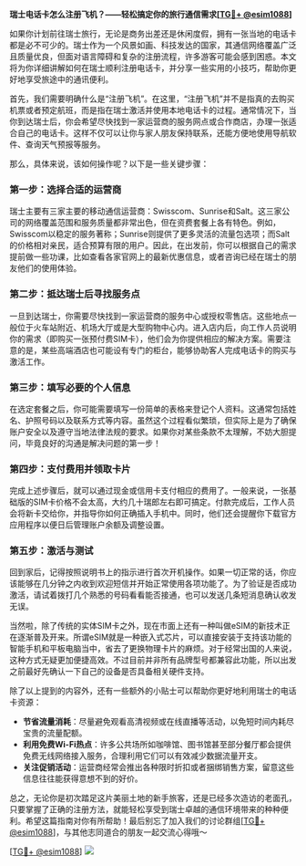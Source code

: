 **瑞士电话卡怎么注册飞机？——轻松搞定你的旅行通信需求[[TG💪+ @esim1088](https://t.me/s/esim1088)]**

如果你计划前往瑞士旅行，无论是商务出差还是休闲度假，拥有一张当地的电话卡都是必不可少的。瑞士作为一个风景如画、科技发达的国家，其通信网络覆盖广泛且质量优良，但面对语言障碍和复杂的注册流程，许多游客可能会感到困惑。本文将为你详细讲解如何在瑞士顺利注册电话卡，并分享一些实用的小技巧，帮助你更好地享受旅途中的通讯便利。

首先，我们需要明确什么是“注册飞机”。在这里，“注册飞机”并不是指真的去购买机票或者预定航班，而是指在瑞士激活并使用本地电话卡的过程。通常情况下，当你到达瑞士后，你会希望尽快找到一家运营商的服务网点或合作商店，办理一张适合自己的电话卡。这样不仅可以让你与家人朋友保持联系，还能方便地使用导航软件、查询天气预报等服务。

那么，具体来说，该如何操作呢？以下是一些关键步骤：

### 第一步：选择合适的运营商
瑞士主要有三家主要的移动通信运营商：Swisscom、Sunrise和Salt。这三家公司的网络覆盖范围和服务质量都非常出色，但在资费套餐上各有特色。例如，Swisscom以稳定的服务著称；Sunrise则提供了更多灵活的流量包选项；而Salt的价格相对亲民，适合预算有限的用户。因此，在出发前，你可以根据自己的需求提前做一些功课，比如查看各家官网上的最新优惠信息，或者咨询已经在瑞士的朋友他们的使用体验。

### 第二步：抵达瑞士后寻找服务点
一旦到达瑞士，你需要尽快找到一家运营商的服务中心或授权零售店。这些地点一般位于火车站附近、机场大厅或是大型购物中心内。进入店内后，向工作人员说明你的需求（即购买一张预付费SIM卡），他们会为你提供相应的解决方案。需要注意的是，某些高端酒店也可能设有专门的柜台，能够协助客人完成电话卡的购买与激活工作。

### 第三步：填写必要的个人信息
在选定套餐之后，你可能需要填写一份简单的表格来登记个人资料。这通常包括姓名、护照号码以及联系方式等内容。虽然这个过程看似繁琐，但实际上是为了确保账户安全以及遵守当地法律法规的要求。如果你对某些条款不太理解，不妨大胆提问，毕竟良好的沟通是解决问题的第一步！

### 第四步：支付费用并领取卡片
完成上述步骤后，就可以通过现金或信用卡支付相应的费用了。一般来说，一张基础版的SIM卡价格不会太高，大约几十瑞郎左右即可搞定。付款完成后，工作人员会将新卡交给你，并指导你如何正确插入手机中。同时，他们还会提醒你下载官方应用程序以便日后管理账户余额及调整设置。

### 第五步：激活与测试
回到家后，记得按照说明书上的指示进行首次开机操作。如果一切正常的话，你应该能够在几分钟之内收到欢迎短信并开始正常使用各项功能了。为了验证是否成功激活，请试着拨打几个熟悉的号码看看能否接通，也可以发送几条短消息确认收发无误。

当然啦，除了传统的实体SIM卡之外，现在市面上还有一种叫做eSIM的新技术正在逐渐普及开来。所谓eSIM就是一种嵌入式芯片，可以直接安装于支持该功能的智能手机和平板电脑当中，省去了更换物理卡片的麻烦。对于经常出国的人来说，这种方式无疑更加便捷高效。不过目前并非所有品牌型号都兼容此功能，所以出发之前最好先确认一下自己的设备是否具备相关硬件支持。

除了以上提到的内容外，还有一些额外的小贴士可以帮助你更好地利用瑞士的电话卡资源：

- **节省流量消耗**：尽量避免观看高清视频或在线直播等活动，以免短时间内耗尽宝贵的流量配额。
- **利用免费Wi-Fi热点**：许多公共场所如咖啡馆、图书馆甚至部分餐厅都会提供免费无线网络接入服务，合理利用它们可以有效减少数据流量开支。
- **关注促销活动**：运营商经常会推出各种限时折扣或者捆绑销售方案，留意这些信息往往能获得意想不到的好价。

总之，无论你是初次踏足这片美丽土地的新手旅客，还是已经多次造访的老面孔，只要掌握了正确的注册方法，就能轻松享受到瑞士卓越的通信环境带来的种种便利。希望这篇指南对你有所帮助！最后别忘了加入我们的讨论群组[[TG💪+ @esim1088](https://t.me/s/esim1088)]，与其他志同道合的朋友一起交流心得哦～

[[TG💪+ @esim1088](https://t.me/s/esim1088)] ![](https://i.postimg.cc/4NQfJmqS/Snipaste-2025-05-13-00-14-12.png)